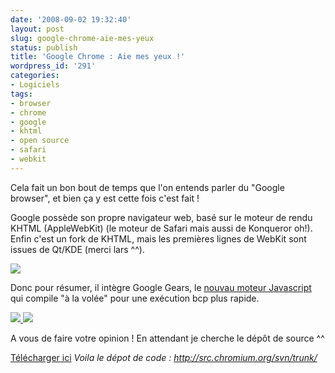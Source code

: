 ```yaml
---
date: '2008-09-02 19:32:40'
layout: post
slug: google-chrome-aie-mes-yeux
status: publish
title: 'Google Chrome : Aie mes yeux !'
wordpress_id: '291'
categories:
- Logiciels
tags:
- browser
- chrome
- google
- khtml
- open source
- safari
- webkit
---
```


Cela fait un bon bout de temps que l'on entends parler du "Google browser", et bien ça y est cette fois c'est fait !

Google possède son propre navigateur web, basé sur le moteur de rendu KHTML (AppleWebKit) (le moteur de Safari mais aussi de Konqueror oh!). Enfin c'est un fork de KHTML, mais les premières lignes de WebKit sont issues de Qt/KDE (merci lars ^^).

[![](http://www.zenithar.org/wp-content/uploads/2008/09/chrome_about-300x245.jpg)](http://www.zenithar.org/wp-content/uploads/2008/09/chrome_about.jpg)

Donc pour résumer, il intègre Google Gears, le [nouvau moteur Javascript](http://webkit.org/blog/189/announcing-squirrelfish/) qui compile "à la volée" pour une exécution bcp plus rapide.

[![](http://www.zenithar.org/wp-content/uploads/2008/09/chrome_acceuil-300x215.jpg)](http://www.zenithar.org/wp-content/uploads/2008/09/chrome_acceuil.jpg)[ ](http://www.zenithar.org/wp-content/uploads/2008/09/chrome_website.jpg) [![](http://www.zenithar.org/wp-content/uploads/2008/09/chrome_website-300x215.jpg)](http://www.zenithar.org/wp-content/uploads/2008/09/chrome_website.jpg)

A vous de faire votre opinion !
En attendant je cherche le dépôt de source ^^

[Télécharger ici](http://www.google.com/chrome)
_Voila le dépot de code : http://src.chromium.org/svn/trunk/_
